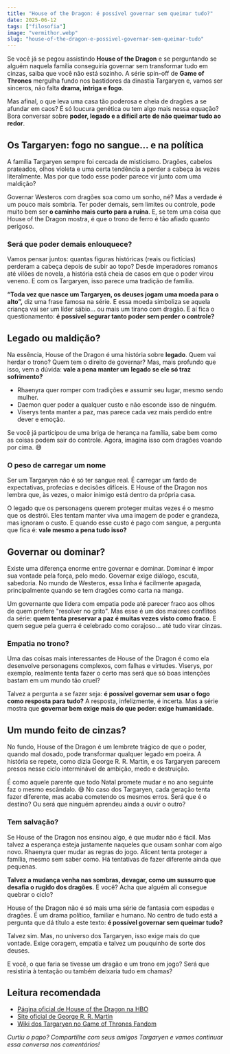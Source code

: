 ```yaml
---
title: "House of the Dragon: é possível governar sem queimar tudo?"
date: 2025-06-12
tags: ["filosofia"]
image: "vermithor.webp"
slug: "house-of-the-dragon-e-possivel-governar-sem-queimar-tudo"
---
```


Se você já se pegou assistindo **House of the Dragon** e se perguntando se alguém naquela família conseguiria governar sem transformar tudo em cinzas, saiba que você não está sozinho. A série spin-off de **Game of Thrones** mergulha fundo nos bastidores da dinastia Targaryen e, vamos ser sinceros, não falta **drama, intriga e fogo**.

Mas afinal, o que leva uma casa tão poderosa e cheia de dragões a se afundar em caos? É só loucura genética ou tem algo mais nessa equação? Bora conversar sobre **poder, legado e a difícil arte de não queimar tudo ao redor**.

## Os Targaryen: fogo no sangue… e na política

A família Targaryen sempre foi cercada de misticismo. Dragões, cabelos prateados, olhos violeta e uma certa tendência a perder a cabeça às vezes literalmente. Mas por que todo esse poder parece vir junto com uma maldição?

Governar Westeros com dragões soa como um sonho, né? Mas a verdade é um pouco mais sombria. Ter poder demais, sem limites ou controle, pode muito bem ser **o caminho mais curto para a ruína**. E, se tem uma coisa que House of the Dragon mostra, é que o trono de ferro é tão afiado quanto perigoso.

### Será que poder demais enlouquece?

Vamos pensar juntos: quantas figuras históricas (reais ou fictícias) perderam a cabeça depois de subir ao topo? Desde imperadores romanos até vilões de novela, a história está cheia de casos em que o poder virou veneno. E com os Targaryen, isso parece uma tradição de família.

**“Toda vez que nasce um Targaryen, os deuses jogam uma moeda para o alto”,** diz uma frase famosa na série. E essa moeda simboliza se aquela criança vai ser um líder sábio… ou mais um tirano com dragão. E aí fica o questionamento: **é possível segurar tanto poder sem perder o controle?**

## Legado ou maldição?

Na essência, House of the Dragon é uma história sobre **legado**. Quem vai herdar o trono? Quem tem o direito de governar? Mas, mais profundo que isso, vem a dúvida: **vale a pena manter um legado se ele só traz sofrimento?**

*   Rhaenyra quer romper com tradições e assumir seu lugar, mesmo sendo mulher.
*   Daemon quer poder a qualquer custo e não esconde isso de ninguém.
*   Viserys tenta manter a paz, mas parece cada vez mais perdido entre dever e emoção.

Se você já participou de uma briga de herança na família, sabe bem como as coisas podem sair do controle. Agora, imagina isso com dragões voando por cima. 😅

### O peso de carregar um nome

Ser um Targaryen não é só ter sangue real. É carregar um fardo de expectativas, profecias e decisões difíceis. E House of the Dragon nos lembra que, às vezes, o maior inimigo está dentro da própria casa.

O legado que os personagens querem proteger muitas vezes é o mesmo que os destrói. Eles tentam manter viva uma imagem de poder e grandeza, mas ignoram o custo. E quando esse custo é pago com sangue, a pergunta que fica é: **vale mesmo a pena tudo isso?**

## Governar ou dominar?

Existe uma diferença enorme entre governar e dominar. Dominar é impor sua vontade pela força, pelo medo. Governar exige diálogo, escuta, sabedoria. No mundo de Westeros, essa linha é facilmente apagada, principalmente quando se tem dragões como carta na manga.

Um governante que lidera com empatia pode até parecer fraco aos olhos de quem prefere "resolver no grito". Mas esse é um dos maiores conflitos da série: **quem tenta preservar a paz é muitas vezes visto como fraco**. E quem segue pela guerra é celebrado como corajoso… até tudo virar cinzas.

### Empatia no trono?

Uma das coisas mais interessantes de House of the Dragon é como ela desenvolve personagens complexos, com falhas e virtudes. Viserys, por exemplo, realmente tenta fazer o certo mas será que só boas intenções bastam em um mundo tão cruel?

Talvez a pergunta a se fazer seja: **é possível governar sem usar o fogo como resposta para tudo?** A resposta, infelizmente, é incerta. Mas a série mostra que **governar bem exige mais do que poder: exige humanidade**.

## Um mundo feito de cinzas?

No fundo, House of the Dragon é um lembrete trágico de que o poder, quando mal dosado, pode transformar qualquer legado em poeira. A história se repete, como dizia George R. R. Martin, e os Targaryen parecem presos nesse ciclo interminável de ambição, medo e destruição.

É como aquele parente que todo Natal promete mudar e no ano seguinte faz o mesmo escândalo. 😅 No caso dos Targaryen, cada geração tenta fazer diferente, mas acaba cometendo os mesmos erros. Será que é o destino? Ou será que ninguém aprendeu ainda a ouvir o outro?

### Tem salvação?

Se House of the Dragon nos ensinou algo, é que mudar não é fácil. Mas talvez a esperança esteja justamente naqueles que ousam sonhar com algo novo. Rhaenyra quer mudar as regras do jogo. Alicent tenta proteger a família, mesmo sem saber como. Há tentativas de fazer diferente ainda que pequenas.

**Talvez a mudança venha nas sombras, devagar, como um sussurro que desafia o rugido dos dragões**. E você? Acha que alguém ali consegue quebrar o ciclo?

House of the Dragon não é só mais uma série de fantasia com espadas e dragões. É um drama político, familiar e humano. No centro de tudo está a pergunta que dá título a este texto: **é possível governar sem queimar tudo?**

Talvez sim. Mas, no universo dos Targaryen, isso exige mais do que vontade. Exige coragem, empatia e talvez um pouquinho de sorte dos deuses.

E você, o que faria se tivesse um dragão e um trono em jogo? Será que resistiria à tentação ou também deixaria tudo em chamas?

## Leitura recomendada

*   [Página oficial de House of the Dragon na HBO](https://www.hbo.com/house-of-the-dragon)
*   [Site oficial de George R. R. Martin](https://www.georgerrmartin.com/)
*   [Wiki dos Targaryen no Game of Thrones Fandom](https://gameofthrones.fandom.com/wiki/Targaryen)

_Curtiu o papo? Compartilhe com seus amigos Targaryen e vamos continuar essa conversa nos comentários!_